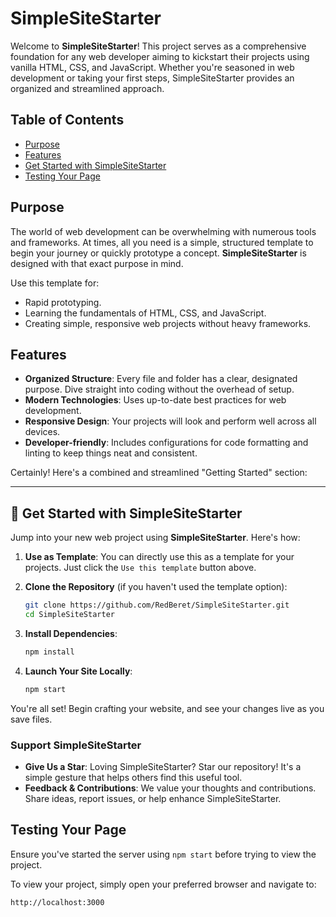 # SimpleSiteStarter

Welcome to **SimpleSiteStarter**! This project serves as a comprehensive foundation for any web developer aiming to kickstart their projects using vanilla HTML, CSS, and JavaScript. Whether you're seasoned in web development or taking your first steps, SimpleSiteStarter provides an organized and streamlined approach.

## Table of Contents

- [Purpose](#purpose)
- [Features](#features)
- [Get Started with SimpleSiteStarter](#-get-started-with-simplesitestarter)
- [Testing Your Page](#testing-your-page)

## Purpose

The world of web development can be overwhelming with numerous tools and frameworks. At times, all you need is a simple, structured template to begin your journey or quickly prototype a concept. **SimpleSiteStarter** is designed with that exact purpose in mind.

Use this template for:
- Rapid prototyping.
- Learning the fundamentals of HTML, CSS, and JavaScript.
- Creating simple, responsive web projects without heavy frameworks.

## Features

- **Organized Structure**: Every file and folder has a clear, designated purpose. Dive straight into coding without the overhead of setup.
- **Modern Technologies**: Uses up-to-date best practices for web development.
- **Responsive Design**: Your projects will look and perform well across all devices.
- **Developer-friendly**: Includes configurations for code formatting and linting to keep things neat and consistent.

Certainly! Here's a combined and streamlined "Getting Started" section:

---

## 🚀 Get Started with SimpleSiteStarter

Jump into your new web project using **SimpleSiteStarter**. Here's how:

1. **Use as Template**: You can directly use this as a template for your projects. Just click the `Use this template` button above.

2. **Clone the Repository** (if you haven't used the template option):
    ```bash
    git clone https://github.com/RedBeret/SimpleSiteStarter.git
    cd SimpleSiteStarter
    ```

3. **Install Dependencies**:
    ```bash
    npm install
    ```

4. **Launch Your Site Locally**:
    ```bash
    npm start
    ```

You're all set! Begin crafting your website, and see your changes live as you save files.
### Support SimpleSiteStarter

- **Give Us a Star**: Loving SimpleSiteStarter? Star our repository! It's a simple gesture that helps others find this useful tool.
- **Feedback & Contributions**: We value your thoughts and contributions. Share ideas, report issues, or help enhance SimpleSiteStarter.


## Testing Your Page

Ensure you've started the server using `npm start` before trying to view the project.

To view your project, simply open your preferred browser and navigate to:

```
http://localhost:3000
```
